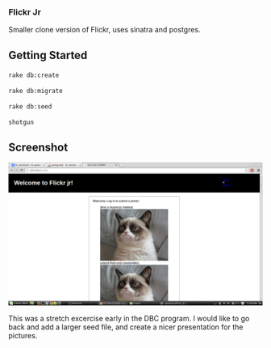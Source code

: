 
### Flickr Jr

Smaller clone version of Flickr, uses sinatra and postgres.

## Getting Started

`rake db:create`

`rake db:migrate`

`rake db:seed`

`shotgun`

## Screenshot

![alt tag](https://raw.githubusercontent.com/Carpk/flickr_jr/master/public/image/Screenshot%20from%202014-04-02%2019:14:15.png)

This was a stretch excercise early in the DBC program. I would like to go back and add a larger seed file, and create a nicer presentation for the pictures.
